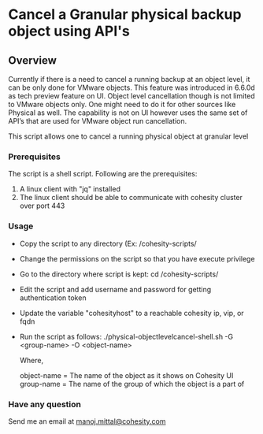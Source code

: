# Cancel a Granular physical backup object using API's

## Overview

Currently if there is a need to cancel a running backup at an object level, it can be only done for VMware objects. This feature was introduced in 6.6.0d as tech preview feature on UI. Object level cancellation though is not limited to VMware objects only. One might need to do it for other sources like Physical as well. The capability is not on UI however uses the same set of API’s that are used for VMware object run cancellation.

This script allows one to cancel a running physical object at granular level


### Prerequisites

The script is a shell script. Following are the prerequisites:

1. A linux client with "jq" installed
2. The linux client should be able to communicate with cohesity cluster over port 443


### Usage

* Copy the script to any directory (Ex: /cohesity-scripts/
* Change the permissions on the script so that you have execute privilege
* Go to the directory where script is kept: cd /cohesity-scripts/
* Edit the script and add username and password for getting authentication token
* Update the variable "cohesityhost" to a reachable cohesity ip, vip, or fqdn
* Run the script as follows: ./physical-objectlevelcancel-shell.sh -G \<group-name\> -O \<object-name\>

  Where,

  object-name = The name of the object as it shows on Cohesity UI  
  group-name = The name of the group of which the object is a part of

### Have any question

Send me an email at manoj.mittal@cohesity.com
